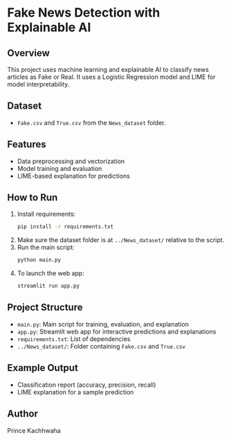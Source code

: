 # Fake News Detection with Explainable AI

## Overview
This project uses machine learning and explainable AI to classify news articles as Fake or Real. It uses a Logistic Regression model and LIME for model interpretability.

## Dataset
- `Fake.csv` and `True.csv` from the `News_dataset` folder.

## Features
- Data preprocessing and vectorization
- Model training and evaluation
- LIME-based explanation for predictions

## How to Run
1. Install requirements:
   ```bash
   pip install -r requirements.txt
   ```
2. Make sure the dataset folder is at `../News_dataset/` relative to the script.
3. Run the main script:
   ```bash
   python main.py
   ```
4. To launch the web app:
   ```bash
   streamlit run app.py
   ```

## Project Structure
- `main.py`: Main script for training, evaluation, and explanation
- `app.py`: Streamlit web app for interactive predictions and explanations
- `requirements.txt`: List of dependencies
- `../News_dataset/`: Folder containing `Fake.csv` and `True.csv`

## Example Output
- Classification report (accuracy, precision, recall)
- LIME explanation for a sample prediction

## Author
Prince Kachhwaha
